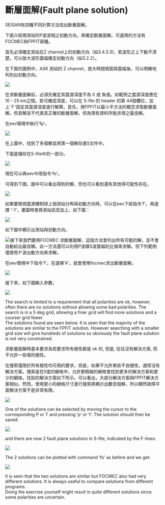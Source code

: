 # 斷層面解\(Fault plane solution\)

SEISAN有四種不同計算方法找出斷層面解。

下面介紹用測站的P波波相之初動方向，來確定斷層面解。可選用的方法有FOCMEC和FPFIT兩種。

首先必須確定測站在Z channel上的初動方向（如3.4.3.3\)，若波形之上下動不清楚，可以放大波形震幅確定初動方向（如3.2.2）。

在下面的圖例中，ASK 測站的 Z channel，放大時間視窗與震幅後，可以明確地判別出初動方向。

![](/assets/seisan-tutorial-045.png)

在求斷層面解前，必須先確定其震源深度不為 0 或 負值。如範例之震源深度應在 10 - 25 km之間。若可確認深度，可以在 S-file 的 header 的第 44個欄位，加上’Ｆ‘固定其震源深度進行解算。首先，用FPFIT以最小平方法的概念求取斷層面解。但其解並不代表其正確的斷層面解，但為現有資料所能求得之最佳解。

在eev環境中執行'fp'。

![](/assets/seisan-tutorial-046.png)

在上圖中，找到了多個解並將第一個解存進S文件中。

下面是儲存在S-file中的一部分。

![](/assets/seisan-tutorial-047.png)

現在可以再eev中用指令'fo'。

可得到下圖，圖中可以看出得到的解，但也可以看到還有其他得可能性存在。

![](/assets/seisan-tutorial-048.png)

如果要檢視震源機制球上個測站分佈與初動方向時，可以在eev下給指令'f'。再選擇 '-1'，畫圖時會將測站訊息加上，如下圖：

![](/assets/seisan-tutorial-049.png)

如下圖中顯示出測站與初動方向。

![](/assets/seisan-tutorial-050.png)接下來我們要用FOCMEC 求斷層面解，這個方法會列出所有可能的解，並不會自動給出最佳解。此一方法還可以利用P波跟S波震幅的比值來求解。但下列範例僅使用Ｐ波出動方向來求解。

在eev環境中下指令'f'。在選擇'4'，就會使用focmec求出斷層面解。

![](/assets/seisan-tutorial-051.png)

接下來，如下圖輸入參數。

![](/assets/seisan-tutorial-052.png)

The search is limited to a requirement that all polarities are ok, however, often there are no solutions without allowing some bad polarities. The search is in a 5 deg grid, allowing a finer grid will find more solutions and a courser grid fewer.  
 The solutions found are seen below. It is seen that the majority of the solutions are similar to the FPFIT solution. However searching with a smaller grid size will give hundreds of solutions so obviously the fault plane solution is not very constrained.

  
求斷層面解時基本要求為若要求所有極性都是 ok 的, 但是, 往往沒有解決方案, 而不允許一些壞的極性。

在搜索僅限於所有極性均可用的要求，但是，如果不允許某些不良極性，通常沒有解決方案。搜索是在5度的網格中，允許更精細的網格會找到更多的解決方案和更少的網格。找到的解決方案如下所示。可以看出，大部分解決方案與FPFIT解決方案相似。然而，使用更小的網格尺寸進行搜索將顯示出數百個解，所以顯然故障平面解決方案不是非常有限。

![](/assets/seisan-tutorial-053.png)

One of the solutions can be selected by moving the cursor to the corresponding P or T and pressing ‘p’ or ‘t’. The solution should then be saved:

![](/assets/seisan-tutorial-054.png)

and there are now 2 fault plane solutions in S-file, indicated by the F-lines:

![](/assets/seisan-tutorial-055.png)

The 2 solutions can be plotted with command ‘fo’ as before and we get:

![](/assets/seisan-tutorial-056.png)

It is seen that the two solutions are similar but FOCMEC also had very different solutions. It is always useful to compare solutions from different programs.  
 Doing the exercise yourself might result in quite different solutions since some polarities are uncertain.

